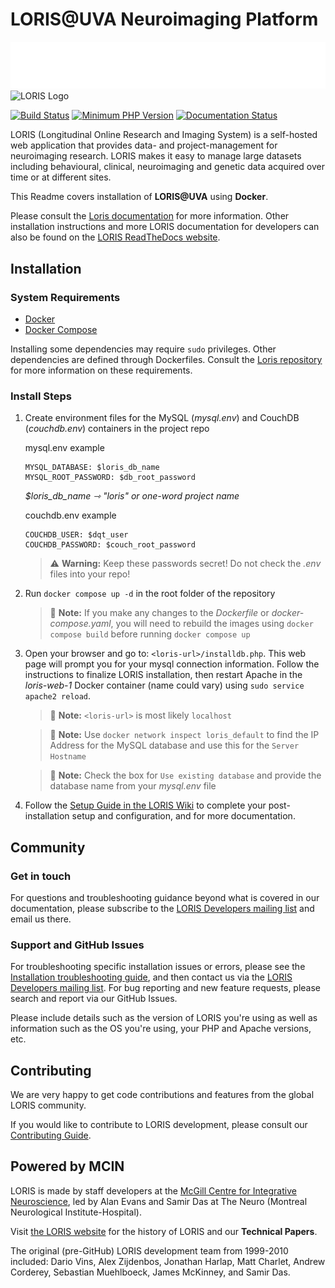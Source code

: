 # LORIS@UVA Neuroimaging Platform

![UVA Health Logo](./htdocs/images/UVA.Health_RGB_White.png)
![LORIS Logo](./htdocs/images/LORIS_logo.png)

[![Build Status](https://travis-ci.org/aces/Loris.svg?branch=main)](https://travis-ci.org/aces/Loris)
[![Minimum PHP Version](https://img.shields.io/travis/php-v/aces/loris/main?color=787CB5)](https://php.net/)
[![Documentation Status](https://readthedocs.org/projects/acesloris/badge/?version=latest)](https://acesloris.readthedocs.io/en/latest/?badge=latest)

LORIS (Longitudinal Online Research and Imaging System) is a self-hosted web application that provides data- and project-management for neuroimaging research. LORIS makes it easy to manage large datasets including behavioural, clinical, neuroimaging and genetic data acquired over time or at different sites.

This Readme covers installation of **LORIS@UVA** using **Docker**.

Please consult the [Loris documentation](https://github.com/aces/Loris) for more information. Other installation instructions and more LORIS documentation for developers can also be found on the [LORIS ReadTheDocs website](https://acesloris.readthedocs.io/en/latest/).

## Installation

### System Requirements

* [Docker](https://docs.docker.com/engine/)
* [Docker Compose](https://docs.docker.com/compose/install/)

Installing some dependencies may require `sudo` privileges. Other dependencies are defined through Dockerfiles. Consult the [Loris repository](https://github.com/aces/Loris) for more information on these requirements.

### Install Steps

1. Create environment files for the MySQL (*mysql.env*) and CouchDB (*couchdb.env*) containers in the project repo

    mysql.env example

    ```env
    MYSQL_DATABASE: $loris_db_name
    MYSQL_ROOT_PASSWORD: $db_root_password
    ```

    *$loris_db_name ⇾ "loris" or one-word project name*

    couchdb.env example

    ```env
    COUCHDB_USER: $dqt_user
    COUCHDB_PASSWORD: $couch_root_password
    ```

    > :warning: **Warning:** Keep these passwords secret! Do not check the *.env* files into your repo!

2. Run `docker compose up -d` in the root folder of the repository

    > :memo: **Note:** If you make any changes to the *Dockerfile* or *docker-compose.yaml*, you will need to rebuild the images using `docker compose build` before running `docker compose up`

3. Open your browser and go to: `<loris-url>/installdb.php`. This web page will prompt you for your mysql connection information. Follow the instructions to finalize LORIS installation, then restart Apache in the *loris-web-1* Docker container (name could vary) using `sudo service apache2 reload`.

    > :memo: **Note:** `<loris-url>` is most likely `localhost`
    
    > :memo: **Note:** Use `docker network inspect loris_default` to find the IP Address for the MySQL database and use this for the `Server Hostname`
    
    > :memo: **Note:** Check the box for `Use existing database` and provide the database name from your *mysql.env* file

4. Follow the [Setup Guide in the LORIS Wiki](https://github.com/aces/Loris/wiki/Setup) to complete your post-installation setup and configuration, and for more documentation.

## Community

### Get in touch

For questions and troubleshooting guidance beyond what is covered in our documentation, please subscribe to the [LORIS Developers mailing list](http://www.bic.mni.mcgill.ca/mailman/listinfo/loris-dev) and email us there.

### Support and GitHub Issues

For troubleshooting specific installation issues or errors, please see the [Installation troubleshooting guide](docs/wiki/00_SERVER_INSTALL_AND_CONFIGURATION/01_LORIS_Install/Troubleshooting.md), and then contact us via the [LORIS Developers mailing list](http://www.bic.mni.mcgill.ca/mailman/listinfo/loris-dev).
For bug reporting and new feature requests, please search and report via our GitHub Issues.

Please include details such as the version of LORIS you're using as well as information
such as the OS you're using, your PHP and Apache versions, etc.

## Contributing

We are very happy to get code contributions and features from the global LORIS community.

If you would like to contribute to LORIS development, please consult our [Contributing Guide](./CONTRIBUTING.md).

## Powered by MCIN

LORIS is made by staff developers at the [McGill Centre for Integrative Neuroscience](http://www.mcin.ca), led by Alan Evans and Samir Das at The Neuro (Montreal Neurological Institute-Hospital).

Visit [the LORIS website](https://loris.ca) for the history of LORIS and our **Technical Papers**.

The original (pre-GitHub) LORIS development team from 1999-2010 included: Dario Vins, Alex Zijdenbos, Jonathan Harlap, Matt Charlet, Andrew Corderey, Sebastian Muehlboeck, James McKinney, and Samir Das.
